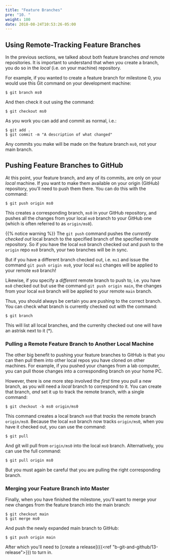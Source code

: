 ```yaml
---
title: "Feature Branches"
pre: "10. "
weight: 100
date: 2018-08-24T10:53:26-05:00
---
```


## Using Remote-Tracking Feature Branches

In the previous sections, we talked about both feature branches _and_ remote repositories.  It is important to understand that when you create a branch, you do so in the _local_ (i.e. on your machine) repository.  

For example, if you wanted to create a feature branch for milestone 0, you would use this Git command on your development machine:

```
$ git branch ms0
```

And then check it out using the command:

```
$ git checkout ms0
```

As you work you can add and commit as normal, i.e.:

```
$ git add . 
$ git commit -m "A description of what changed"
```

Any commits you make will be made on the feature branch `ms0`, not your main branch. 

## Pushing Feature Branches to GitHub

At this point, your feature branch, and any of its commits, are only on your _local_ machine.  If you want to make them available on your origin (GitHub) repository, you'll need to push them there.  You can do this with the command:

```
$ git push origin ms0
```

This creates a corresponding branch, `ms0` in your GitHub repository, and pushes all the changes from your local `ms0` branch to your GitHub one (which is often referred to as `origin/ms0`).

{{% notice warning %}}
The `git push` command pushes the _currently checked out_ local branch to the specified branch of the specified remote repository.  So if you have the local `ms0` branch checked out and push to the `origin` repo `ms0` branch, your two branches will be in sync.  

But if you have a different branch checked out, i.e. `ms1` and issue the command `git push origin ms0`, your local `ms1` changes will be applied to your remote `ms0` branch!

Likewise, if you specify a _different_ remote branch to push to, i.e. you have `ms0` checked out but use the command `git push origin main`, the changes from your local `ms0` branch will be applied to your remote `main` branch.

Thus, you should always be certain you are pushing to the correct branch.  You can check what branch is currently checked out with the command:

```
$ git branch  
```

This will list all local branches, and the currenlty checked out one will have an astrisk next to it (*).

### Pulling a Remote Feature Branch to Another Local Machine

The other big benefit to pushing your feature branches to GitHub is that you can then pull them into other local repos you have cloned on other machines.  For example, if you pushed your changes from a lab computer, you can pull those changes into a corresponding branch on your home PC.

However, there is one more step involved the _first_ time you pull a new branch, as you will need a _local_ branch to correspond to it.  You can create that branch, _and_ set it up to track the remote branch, with a single command:

```
$ git checkout -b ms0 origin/ms0
```

This command creates a local branch `ms0` that _tracks_ the remote branch `origin/ms0`.  Because the local `ms0` branch now tracks `origin/ms0`, when you have it checked out, you can use the command:

```
$ git pull 
```

And git will pull from `origin/ms0` into the local `ms0` branch.  Alternatively, you can use the full command:

```
$ git pull origin ms0
```

But you must again be careful that you are pulling the right corresponding branch.

### Merging your Feature Branch into Master

Finally, when you have finished the milestone, you'll want to merge your new changes from the feature branch into the main branch:

```
$ git checkout main 
$ git merge ms0
```

And push the newly expanded main branch to GitHub:

```
$ git push origin main
```

After which you'll need to [create a release]({{<ref "b-git-and-github/13-release">}}) to turn in.